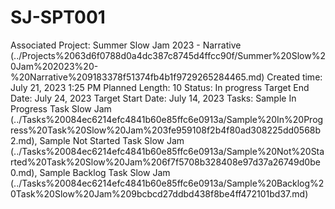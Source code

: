 # SJ-SPT001

Associated Project: Summer Slow Jam 2023 - Narrative (../Projects%2063d6f0788d0a4dc387c8745d4ffcc90f/Summer%20Slow%20Jam%202023%20-%20Narrative%209183378f51374fb4b1f9729265284465.md)
Created time: July 21, 2023 1:25 PM
Planned Length: 10
Status: In progress
Target End Date: July 24, 2023
Target Start Date: July 14, 2023
Tasks: Sample In Progress Task Slow Jam (../Tasks%20084ec6214efc4841b60e85ffc6e0913a/Sample%20In%20Progress%20Task%20Slow%20Jam%203fe959108f2b4f80ad308225dd0568b2.md), Sample Not Started Task Slow Jam (../Tasks%20084ec6214efc4841b60e85ffc6e0913a/Sample%20Not%20Started%20Task%20Slow%20Jam%206f7f5708b328408e97d37a26749d0be0.md), Sample Backlog Task Slow Jam (../Tasks%20084ec6214efc4841b60e85ffc6e0913a/Sample%20Backlog%20Task%20Slow%20Jam%209bcbcd27ddbd438f8be4ff472101bd37.md)